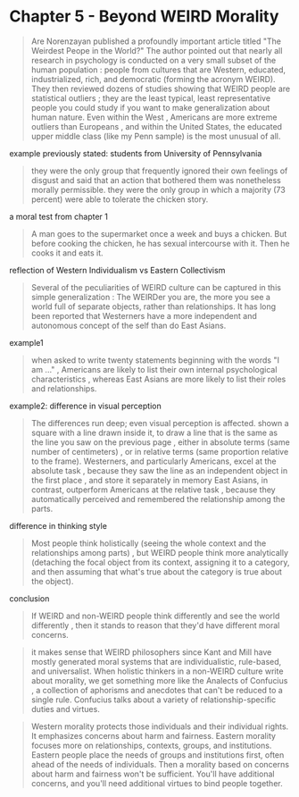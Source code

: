 # Chapter 5 - Beyond WEIRD Morality

> Are Norenzayan published a profoundly important article titled "The Weirdest Peope in the World?"
> The author pointed out that nearly all research in psychology is conducted on a very small subset of the human population
> : people from cultures that are Western, educated, industrialized, rich, and democratic (forming the acronym WEIRD).
> They then reviewed dozens of studies showing that WEIRD people are statistical outliers
> ; they are the least typical, least representative people you could study if you want to make generalization about human nature.
> Even within the West
> , Americans are more extreme outliers than Europeans
> , and within the United States, the educated upper middle class (like my Penn sample) is the most unusual of all.

example previously stated: students from University of Pennsylvania
> they were the only group that frequently ignored their own feelings of disgust and said that an action that bothered them was nonetheless morally permissible.
> they were the only group in which a majority (73 percent) were able to tolerate the chicken story.

a moral test from chapter 1
> A man goes to the supermarket once a week and buys a chicken. But before cooking the chicken, he has sexual intercourse with it. Then he cooks it and eats it.

reflection of 
Western Individualism vs Eastern Collectivism

> Several of the peculiarities of WEIRD culture can be captured in this simple generalization
> : The WEIRDer you are, the more you see a world full of separate objects, rather than relationships.
> It has long been reported that Westerners have a more independent and autonomous concept of the self than do East Asians.

example1
> when asked to write twenty statements beginning with the words "I am ..."
> , Americans are likely to list their own internal psychological characteristics
> , whereas East Asians are more likely to list their roles and relationships.

example2: difference in visual perception
> The differences run deep; even visual perception is affected.
> shown a square with a line drawn inside it,
> to draw a line that is the same as the line you saw on the previous page
> , either in absolute terms (same number of centimeters)
> , or in relative terms (same proportion relative to the frame).
> Westerners, and particularly Americans, excel at the absolute task
> , because they saw the line as an independent object in the first place
> , and store it separately in memory
> East Asians, in contrast, outperform Americans at the relative task
> , because they automatically perceived and remembered the relationship among the parts.

difference in thinking style
> Most people think holistically (seeing the whole context and the relationships among parts)
> , but WEIRD people think more analytically (detaching the focal object from its context, assigning it to a category, and then assuming that what's true about the category is true about the object).

conclusion
> If WEIRD and non-WEIRD people think differently and see the world differently
> , then it stands to reason that they'd have different moral concerns.

> it makes sense that WEIRD philosophers since Kant and Mill have mostly generated moral systems that are 
>   individualistic, rule-based, and universalist.
> When holistic thinkers in a non-WEIRD culture write about morality, we get something more like the Analects of Confucius
> , a collection of aphorisms and anecdotes that can't be reduced to a single rule.
> Confucius talks about a variety of relationship-specific duties and virtues.

> Western morality protects those individuals and their individual rights.
>   It emphasizes concerns about harm and fairness.
> Eastern morality focuses more on relationships, contexts, groups, and institutions.
>   Eastern people place the needs of groups and institutions first, often ahead of the needs of individuals.
>   Then a morality based on concerns about harm and fairness won't be sufficient.
>   You'll have additional concerns, and you'll need additional virtues to bind people together.
